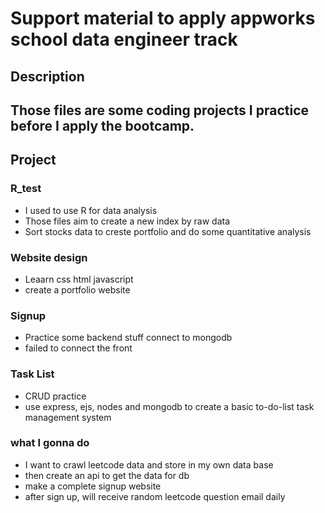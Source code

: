 # Support material to apply appworks school data engineer track 

## Description
Those files are some coding projects I practice before I apply the bootcamp.
---
## Project
### R_test
  * I used to use R for data analysis
  * Those files aim to create a new index by raw data
  * Sort stocks data to creste portfolio and do some quantitative analysis

### Website design
  * Leaarn css html javascript
  * create a portfolio website

### Signup
  * Practice some backend stuff connect to mongodb
  * failed to connect the front

### Task List
  * CRUD practice
  * use express, ejs, nodes and mongodb to create a basic to-do-list task management system

### what I gonna do 
  * I want to crawl leetcode data and store in my own data base
  * then create an api to get the data for db
  * make a complete signup website
  * after sign up, will receive random leetcode question email daily   



